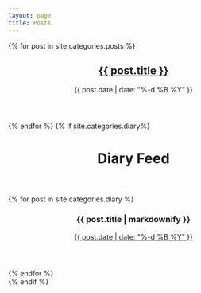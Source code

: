 ```yaml
--- 
layout: page
title: Posts
---
```

{% for post in site.categories.posts %}
<article class="post">
  <header>
   <a href="{{ post.url | prepend: site.baseurl }}">
     <h1 class="title">{{ post.title }}</h1>
   </a>
   <time datetime="{{ post.date | date: " %Y-%m-%d " }}">
     {{ post.date | date: "%-d %B %Y" }}
   </time>
  </header>
</article>
{% endfor %}
{% if site.categories.diary%}
<div class="post diary-feed">
  <header>
    <h1 class="title">Diary Feed</h1>
  </header>
  {% for post in site.categories.diary %}
  <div class="feed">
    <header>
        <h3 class="title">{{ post.title | markdownify }}</h3>
      <a href="/diary#{{ post.anchor }}">
      <time datetime="{{ post.date | date: " %Y-%m-%d " }}">
        {{ post.date | date: "%-d %B %Y" }}
      </time>
      </a>
    </header>
   </div>
  {% endfor %}
</div>
{% endif %}
